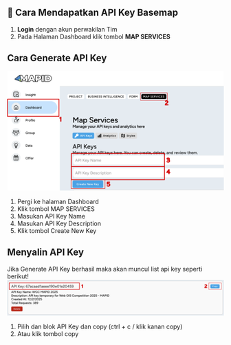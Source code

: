 ## 🔑 Cara Mendapatkan API Key Basemap
1. **Login** dengan akun perwakilan Tim
2. Pada Halaman Dashboard klik tombol **MAP SERVICES**

## Cara Generate API Key
![MAP SERVICES](assets/mapservice.png)
1. Pergi ke halaman Dashboard
2. Klik tombol MAP SERVICES
3. Masukan API Key Name
4. Masukan API Key Description
5. Klik tombol Create New Key

## Menyalin API Key
Jika Generate API Key berhasil maka akan muncul list api key seperti berikut!
![API Key](assets/apikey.png)
1. Pilih dan blok API Key dan copy (ctrl + c / klik kanan copy)
2. Atau klik tombol copy
